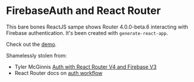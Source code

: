 FirebaseAuth and React Router
=============================

This bare bones ReactJS sampe shows Router 4.0.0-beta.6 interacting with Firebase authentication. It's been created with `generate-react-app`. 

Check out the
[demo](https://routing-bddc6.firebaseapp.com).

Shamelessly stolen from:

* Tyler McGinnis [Auth with React Router V4 and Firebase V3](https://github.com/tylermcginnis/react-router-firebase-auth)
* React Router docs on [auth workflow](https://reacttraining.com/react-router/examples/auth-workflow)


